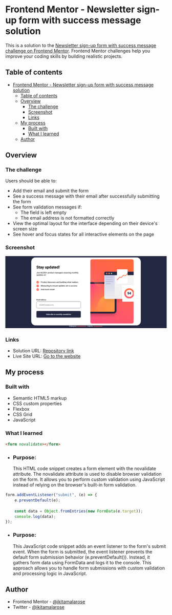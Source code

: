 # Frontend Mentor - Newsletter sign-up form with success message solution

This is a solution to the [Newsletter sign-up form with success message challenge on Frontend Mentor](https://www.frontendmentor.io/challenges/newsletter-signup-form-with-success-message-3FC1AZbNrv). Frontend Mentor challenges help you improve your coding skills by building realistic projects. 

## Table of contents

- [Frontend Mentor - Newsletter sign-up form with success message solution](#frontend-mentor---newsletter-sign-up-form-with-success-message-solution)
  - [Table of contents](#table-of-contents)
  - [Overview](#overview)
    - [The challenge](#the-challenge)
    - [Screenshot](#screenshot)
    - [Links](#links)
  - [My process](#my-process)
    - [Built with](#built-with)
    - [What I learned](#what-i-learned)
  - [Author](#author)

## Overview

### The challenge

Users should be able to:

- Add their email and submit the form
- See a success message with their email after successfully submitting the form
- See form validation messages if:
  - The field is left empty
  - The email address is not formatted correctly
- View the optimal layout for the interface depending on their device's screen size
- See hover and focus states for all interactive elements on the page

### Screenshot

![Design preview for the Newsletter sign-up form with success message coding challenge](./design/solution.png)

### Links

- Solution URL: [Repository link](https://github.com/ikitamalarose/newsletter-sign-up-with-success-message-challenge.git)
- Live Site URL: [Go to the website](https://newsletter-sign-up-with-success-message-challenge-tau.vercel.app/)

## My process

### Built with

- Semantic HTML5 markup
- CSS custom properties
- Flexbox
- CSS Grid
- JavaScript

### What I learned

```html
<form novalidate></form>
```
- ### Purpose: 
  This HTML code snippet creates a form element with the novalidate attribute. The novalidate attribute is used to disable browser validation on the form. It allows you to perform custom validation using JavaScript instead of relying on the browser's built-in form validation.
```js
form.addEventListener("submit", (e) => {
    e.preventDefault(e);

    const data = Object.fromEntries(new FormData(e.target));
    console.log(data);
});
```

- ### Purpose: 
  This JavaScript code snippet adds an event listener to the form's submit event. When the form is submitted, the event listener prevents the default form submission behavior (e.preventDefault()). Instead, it gathers form data using FormData and logs it to the console. This approach allows you to handle form submissions with custom validation and processing logic in JavaScript.

## Author

- Frontend Mentor - [@ikitamalarose](https://www.frontendmentor.io/profile/ikitamalarose)
- Twitter - [@ikitamalarose](https://www.twitter.com/ikitamalarose)


